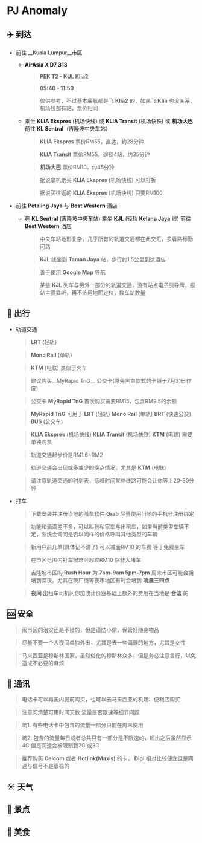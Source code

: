 # PJ Anomaly

## :airplane: 到达

+ 前往 __Kuala Lumpur__市区
  - __AirAsia X D7 313__

    > __PEK T2 - KUL Klia2__

    > __05:40 - 11:50__

    > 仅供参考，不过基本廉航都是飞 __Klia2__ 的，如果飞 __Klia__ 也没关系，机场线都有站，票价相同

  - 乘坐 __KLIA Ekspres__ (机场快线) 或 __KLIA Transit__ (机场快铁) 或 __机场大巴__ 前往 __KL Sentral__（吉隆坡中央车站）
    > __KLIA Ekspres__  票价RM55，直达，约28分钟

    > __KLIA Transit__  票价RM55，途径4站，约35分钟

    > __机场大巴__  票价RM10，约45分钟 
  
    > 据说拿机票买 __KLIA Ekspres__ (机场快线) 可以打折
  
    > 据说买往返的  __KLIA Ekspres__ (机场快线) 只要RM100


+ 前往 __Petaling Jaya__ 与 __Best Western__ 酒店
    - 在 __KL Sentral__ (吉隆坡中央车站) 乘坐 __KJL__ (轻轨 __Kelana Jaya__ 线) 前往 __Best Western__ 酒店
      > 中央车站地形复杂，几乎所有的轨道交通都在此交汇，多看路标勤问路
  
      > __KJL__ 线坐到 __Taman Jaya__ 站，步行约1.5公里到达酒店
  
      > 善于使用 __Google Map__ 导航
  
      > 某些 __KJL__ 列车与另外一部分的轨道交通，没有站点电子引导牌，报站主要靠听，再不济用地图定位，数车站数量 
      


## :car: 出行

   - 轨道交通
  
      > __LRT__ (轻轨)
  
      > __Mono Rail__ (单轨)
  
      > __KTM__ (电联) 类似于火车
  
      > 建议购买__MyRapid TnG__ 公交卡(原先黑白款式的卡将于7月31日作废)
  
      > 公交卡 __MyRapid TnG__ 首次购买需要RM15，包含RM9.5的余额
  
      > __MyRapid TnG__ 可用于 __LRT__ (轻轨) __Mono Rail__ (单轨) __BRT__ (快速公交) __BUS__ (公交车) 
  
      > __KLIA Ekspres__ (机场快线) __KLIA Transit__ (机场快铁) __KTM__ (电联) 需要单独购票
  
      > 轨道交通起步价是RM1.6~RM2
      
      > 轨道交通会出现或多或少的晚点情况，尤其是 __KTM__ (电联) 
      
      > 请注意轨道交通的时刻表，低峰时间某些线路可能会让你等上20-30分钟
      
  - 打车
  
    > 下载安装并注册当地的叫车软件 __Grab__ 尽量使用当地的手机号注册绑定
    
    > 功能和滴滴差不多，可以叫到私家车与出租车，如果当前类型车辆不足，系统会询问是否以同样的价格呼叫其他类型的车辆
    
    > 新用户前几单(具体记不清了) 可以减面RM10 的车费 等于免费坐车
    
    > 在市区范围内打车很难会超过RM10 除非大堵车
    
    > 吉隆坡市区的 __Rush Hour__ 为 __7am-9am 5pm-7pm__ 周末市区可能会拥堵到深夜。尤其在茨厂街等夜市地区有时会堵到 __凌晨三四点__
    
    > __夜间__ 出租车司机问你加收计价器基础上额外的费用在当地是 __合法__ 的
    
    
## :sos: 安全
    
  > 闹市区的治安还是不错的，但是谨防小偷，保管好随身物品
    
  > 尽量不要一个人夜间单独外出，尤其是去一些偏僻的地方，尤其是女性
    
  > 马来西亚是穆斯林国家，虽然俗化的穆斯林众多，但是务必注意言行，以免造成不必要的麻烦
    
## :iphone: 通讯
    
  > 电话卡可以再国内提前购买，也可以去马来西亚的机场、便利店购买
    
  > 注意问清楚可用时间天数 流量是否限速等细节问题
    
  > 坑1. 有些电话卡中包含的流量一部分只能在周末使用
    
  > 坑2. 包含的流量每日或者总共只有一部分是不限速的，超出之后虽然显示4G 但是网速会被限制到2G 或3G
    
  > 推荐购买 __Celcom__ 或者 __Hotlink(Maxis)__ 的卡， __Digi__ 相对比较便宜但是网速与信号不是很稳的
  
## :sunny: 天气

## :ocean: 景点

## :beers: 美食
    
